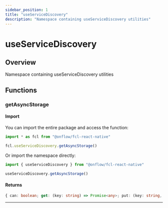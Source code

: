 ```yaml
---
sidebar_position: 1
title: "useServiceDiscovery"
description: "Namespace containing useServiceDiscovery utilities"
---
```


<!-- THIS DOCUMENT IS AUTO-GENERATED FROM [onflow/fcl-react-native](https://github.com/onflow/fcl-js/tree/master/packages/fcl-react-native). DO NOT EDIT MANUALLY -->

# useServiceDiscovery

## Overview

Namespace containing useServiceDiscovery utilities

## Functions

### getAsyncStorage


#### Import

You can import the entire package and access the function:

```typescript
import * as fcl from "@onflow/fcl-react-native"

fcl.useServiceDiscovery.getAsyncStorage()
```

Or import the namespace directly:

```typescript
import { useServiceDiscovery } from "@onflow/fcl-react-native"

useServiceDiscovery.getAsyncStorage()
```


#### Returns

```typescript
{ can: boolean; get: (key: string) => Promise<any>; put: (key: string, value: any) => Promise<void>; }
```


---